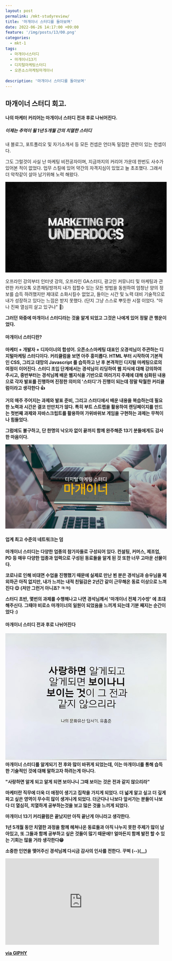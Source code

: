 ```yaml
---
layout: post
permalink: /mkt-studyreview/
title: '마개이너 스터디를 돌아보며'
date: 2022-06-26 14:17:00 +09:00
feature: '/img/posts/13/00.png'
categories:
  - mkt-1
tags:
  - 마개이너스터디
  - 마개이너13기
  - 디지털마케팅스터디
  - 오픈소스마케팅마개이너

description: '마개이너 스터디를 돌아보며'
---
```


## 마개이너 스터디 회고.
#### 나의 마케터 커리어는 마개이너 스터디 전과 후로 나뉘어진다.
##### 이제는 추억이 될 1년 5개월 간의 치열한 스터디

내 블로그, 포트폴리오 및 자기소개서 등 모든 컨셉은 언더독 밀접한 관련이 있는 컨셉이다.

그도 그럴것이 사실 난 마케팅 비전공자이며, 지금까지의 커리어 가운데 한번도 사수가 있어본 적이 없었다.
업무 스킬에 있어 약간의 자격지심이 있었고 늘 초조했다. 그래서 더 악착같이 살아 남기위해 노력 해왔다.

![마케팅](/img/posts/13/01.jpg)

오프라인 강의부터 인터넷 강의, 오프라인 GA스터디, 광고인 커뮤니티 및 마케팅과 관련한 카카오톡 오픈채팅방까지 내가 접할수 있는 모든 방법을 동원하여 엄청난 양의 정보를 습득 하려했지만 제대로 소화시킬수 없었고,
들이는 시간 및 노력 대비 기술적으로 내가 성장하고 있다는 느낌은 받지 못했다. (단지 그냥 스스로 뿌듯한 시절 이었다. "아 나 진짜 열심히 살고 있구나" 🥲)   

<b> 그러던 와중에 마개이너 스터디라는 것을 알게 되었고 그것은 나에게 있어 정말 큰 행운이었다. <b>

#### 마개이너 스터디란?
마케터 + 개발자 + 디자이너의 합성어.
오픈소스마케팅 대표인 오경석님이 주관하는 디지털마케팅 스터디이다.
커리큘럼을 보면 아주 흥미롭다. HTML 부터 시작하여 기본적인 CSS, 그리고 대망의 Javascript 를 습득하고 난 후 본격적인 디지털 마케팅으로의 여정이 이어진다.
스터디 초입 단계에서는 경석님이 리딩하여 웹 지식에 대해 강의하여 주시고, 중반부터는 경석님께 배운 웹지식을 기반으로 여러가지 주제에 대해 심화된 내용으로 각자 발표를 진행하며 진정한 의미의 <b>'스터디'</b>가 진행이 되는데
정말 탁월한 커리큘럼이라고 생각한다 👍

거의 매주 주어지는 과제와 발표 준비, 그리고 스터디에서 배운 내용을 복습하는데 필요한 노력과 시간은 결코 만만치가 않다.
특히 부트 스트랩을 활용하여 랜딩페이지를 만드는 첫번째 과제와 자바스크립트를 활용하여 가위바위보 게임을 구현하는 과제는 무척이나 힘들었다.

그럼에도 불구하고, 단 한명의 낙오자 없이 끝까지 함께 완주해준 13기 분들에게도 감사한 마음이다.

![마케팅](/img/posts/13/02.jpeg)

#### 업계 최고 수준의 네트워크는 덤
마개이너 스터디는 다양한 업종의 참가자들로 구성되어 있다.
컨설팅, 커머스, 제조업, PD 등 매우 다양한 업종과 업력으로 구성된 동료들을 알게 된 것 또한 너무 고마운 선물이다.

코로나로 인해 비대면 수업을 진행했기 때문에 실제로 만난 뵌 분은 경석님과 승우님을 제외하곤 아직 없지만,
내가 느끼는 내적 친밀감은 2년간 같이 근무해온 동료 이상으로 느껴진다 😌 (저만 그런거 아니죠? ㅋㅋ)

스터디 초반, 몇번의 과제를 수행해나고 나면 경석님께서 '마개이너 전체 기수방' 에 초대해주신다. 그때야 비로소 마개이너의 일원이 되었음을 느끼게 되는데 기분 째지는 순간이었다 :)

#### 마개이너 스터디 전과 후로 나뉘어진다
![마케팅](/img/posts/13/03.jpeg)
마개이너 스터디를 알게되기 전 후와 많이 바뀌게 되었는데,
이는 마개이너를 통해 습득한 기술적인 것에 대해 말하고자 하려는게 아니다.

<b>"사랑하면 알게 되고 알게 되면 보이나니 그때 보이는 것은 전과 같지 않으리라"</b>

마케터란 직무에 더욱 더 애정이 생기고 집착을 가지게 되었다. 더 넓게 알고 싶고 더 깊게 파고 싶은 영역이 무수히 많이 생겨나게 되었다.
더군다나 나보다 앞서가는 분들이 나보다 더 열심히, 치열하게 공부하는것을 보고 많은 것을 느끼게 되었다.

마개이너 13기 커리큘럼은 끝났지만 아직 끝난게 아니라고 생각한다.

1년 5개월 동안 치열한 과정을 함께 헤쳐나온 동료들과 아직 나누지 못한 주제가 많이 남아있고, 또 그들과 함께 공부하고 싶은 것들이 많기 때문에!! 얼마든지 함께 발전 할 수 있는 기회는 많을 거라 생각한다😁

소중한 인연을 맺어주신 경석님께 다시금 감사의 인사를 전한다. 꾸벅 (--)(__)

<iframe src="https://giphy.com/embed/Mx1SAbRoPVjSCD1reZ" width="480" height="270" frameBorder="0" class="giphy-embed" allowFullScreen></iframe><p><a href="https://giphy.com/gifs/HvA-hogeschool-hva-van-amsterdam-Mx1SAbRoPVjSCD1reZ">via GIPHY</a></p>
